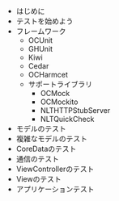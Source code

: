 * はじめに
* テストを始めよう
* フレームワーク
  * OCUnit
  * GHUnit
  * Kiwi
  * Cedar
  * OCHarmcet
  * サポートライブラリ
    * OCMock
    * OCMockito
    * NLTHTTPStubServer
    * NLTQuickCheck
* モデルのテスト
* 複雑なモデルのテスト
* CoreDataのテスト
* 通信のテスト
* ViewControllerのテスト
* Viewのテスト
* アプリケーションテスト

